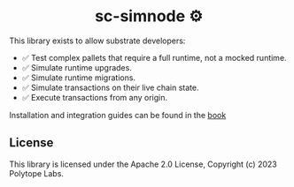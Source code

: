 # <h1 align="center"> sc-simnode ⚙️ </h1>


This library exists to allow substrate developers:
 - ✅ Test complex pallets that require a full runtime, not a mocked runtime.
 - ✅ Simulate runtime upgrades.
 - ✅ Simulate runtime migrations.
 - ✅ Simulate transactions on their live chain state.
 - ✅ Execute transactions from any origin.

Installation and integration guides can be found in the [book](https://simnode.polytope.technology)

## License

This library is licensed under the Apache 2.0 License, Copyright (c) 2023 Polytope Labs.